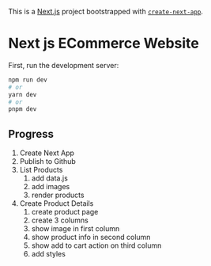 This is a [Next.js](https://nextjs.org/) project bootstrapped with [`create-next-app`](https://github.com/vercel/next.js/tree/canary/packages/create-next-app).

# Next js ECommerce Website 

First, run the development server:

```bash
npm run dev
# or
yarn dev
# or
pnpm dev
```

## Progress
1. Create Next App
2. Publish to Github
3. List Products
    1. add data.js
    2. add images
    3. render products
4. Create Product Details
    1. create product page
    2. create 3 columns
    3. show image in first column
    4. show product info in second column
    5. show add to cart action on third column
    6. add styles
